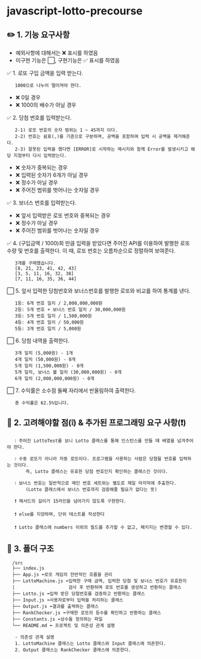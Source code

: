 # javascript-lotto-precourse

## ✏️ 1. 기능 요구사항

- 예외사항에 대해서는 ❌ 표시를 하였음
- 미구현 기능은 ⬜, 구현기능은 ✅ 표시를 하였음

✅ 1. 로또 구입 금액을 입력 받는다.

       1000으로 나누어 떨어져야 한다.

- ❌ 0일 경우
- ❌ 1000의 배수가 아닐 경우

✅ 2. 당첨 번호를 입력받는다.

       2-1) 로또 번호의 숫자 범위는 1 ~ 45까지 이다.
       2-2) 번호는 쉼표(,)를 기준으로 구분하며, 공백을 포함하여 입력 시 공백을 제거해준다.
       2-3) 잘못된 입력을 했다면 [ERROR]로 시작하는 메시지와 함께 Error를 발생시키고 해당 지점부터 다시 입력받는다.

- ❌ 숫자가 중복되는 경우
- ❌ 입력된 숫자가 6개가 아닐 경우
- ❌ 정수가 아닐 경우
- ❌ 주어진 범위를 벗어나는 숫자일 경우

✅ 3. 보너스 번호를 입력받는다.

- ❌ 앞서 입력받은 로또 번호와 중복되는 경우
- ❌ 정수가 아닐 경우
- ❌ 주어진 범위를 벗어나는 숫자일 경우

✅ 4. (구입금액 / 1000)회 만큼 입력을 받았다면 주어진 API를 이용하여 발행한 로또 수량 및 번호를 출력한다. 이 때, 로또 번호는 오름차순으로 정렬하여 보여준다.

       3개를 구매했습니다.
       [8, 21, 23, 41, 42, 43]
       [3, 5, 11, 16, 32, 38]
       [7, 11, 16, 35, 36, 44]

⬜ 5. 앞서 입력한 당첨번호와 보너스번호를 발행한 로또와 비교를 하여 통계를 낸다.

       1등: 6개 번호 일치 / 2,000,000,000원
       2등: 5개 번호 + 보너스 번호 일치 / 30,000,000원
       3등: 5개 번호 일치 / 1,500,000원
       4등: 4개 번호 일치 / 50,000원
       5등: 3개 번호 일치 / 5,000원

⬜ 6. 당첨 내역을 출력한다.

       3개 일치 (5,000원) - 1개
       4개 일치 (50,000원) - 0개
       5개 일치 (1,500,000원) - 0개
       5개 일치, 보너스 볼 일치 (30,000,000원) - 0개
       6개 일치 (2,000,000,000원) - 0개

⬜ 7. 수익률은 소수점 둘째 자리에서 반올림하여 출력한다.

       총 수익률은 62.5%입니다.

## 🚨 2. 고려해야할 점(❕) & 추가된 프로그래밍 요구 사항(❗)

       ❕ 주어진 LottoTest를 보니 Lotto 클래스를 통해 인스턴스를 만들 때 배열을 넘겨주어야 한다.

       ❕ 수동 로또가 아니라 자동 로또이다. 프로그램을 사용하는 사람은 당첨될 번호를 입력하는 것이다.
           즉, Lotto 클래스는 유효한 당첨 번호인지 확인하는 클래스인 것이다.

       ❕ 보너스 번호는 일반적으로 메인 번호 세트와는 별도로 제일 마지막에 추출한다.
           (Lotto 클래스에서 보너스 번호까지 검증해줄 필요가 없다는 뜻)

       ❗ 메서드의 길이가 15라인을 넘어가지 않도록 구현한다.

       ❗ else를 지양하며, 단위 테스트를 작성한다

       ❗ Lotto 클래스에 numbers 이외의 필드를 추가할 수 없고, 패키지는 변경할 수 있다.

## 📁 3. 폴더 구조

      /src
      ├── index.js
      ├── App.js ⬅️로또 게임의 전반적인 흐름을 관리
      ├── LottoMachine.js ⬅️입력한 구매 금액, 입력한 당첨 및 보너스 번호가 유효한지
      |                    검사 후 반환하며 로또 번호를 생성하고 반환하는 클래스
      ├── Lotto.js ⬅️입력 받은 당첨번호를 검증하고 반환하는 클래스
      ├── Input.js ⬅️사용자로부터 입력을 처리하는 클래스
      ├── Output.js ⬅️결과를 출력하는 클래스
      ├── RankChecker.js ⬅️구매한 로또의 등수를 확인하고 반환하는 클래스
      ├── Constants.js ⬅️상수들 정의하는 파일
      └── README.md ⬅️ 프로젝트 및 의존성 관계 설명

       - 의존성 관계 설명
       1. LottoMachine 클래스는 Lotto 클래스와 Input 클래스에 의존한다.
       2. Output 클래스는 RankChecker 클래스에 의존한다.
